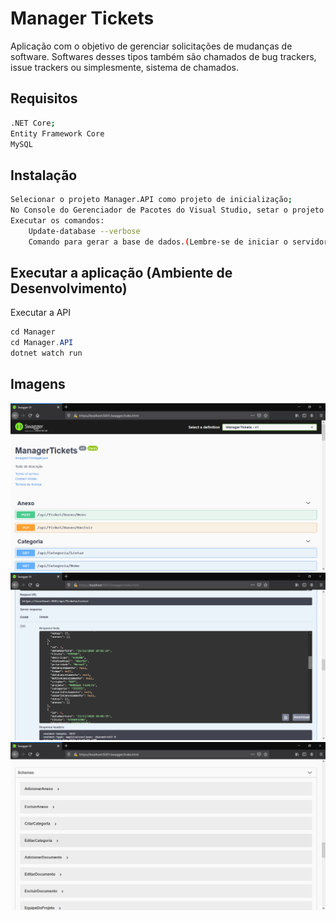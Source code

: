 # Manager Tickets

Aplicação com o objetivo de gerenciar solicitações de mudanças de software. Softwares desses tipos também são chamados de bug trackers,
issue trackers ou simplesmente, sistema de chamados.


## Requisitos

``` bash
.NET Core;
Entity Framework Core
MySQL
```

## Instalação

``` bash
Selecionar o projeto Manager.API como projeto de inicialização;
No Console do Gerenciador de Pacotes do Visual Studio, setar o projeto padrão: Manager.Infra.Data
Executar os comandos:
	Update-database --verbose
	Comando para gerar a base de dados.(Lembre-se de iniciar o servidor do MySQL)
```


## Executar a aplicação (Ambiente de Desenvolvimento)

Executar a API
```cs
cd Manager
cd Manager.API
dotnet watch run

```


## Imagens
![alt text](https://github.com/WillianMz/Manager/blob/master/Docs/Imagens/Swagger.png)
![alt text](https://github.com/WillianMz/Manager/blob/master/Docs/Imagens/Resposta.png)
![alt text](https://github.com/WillianMz/Manager/blob/master/Docs/Imagens/Schemas.png)
